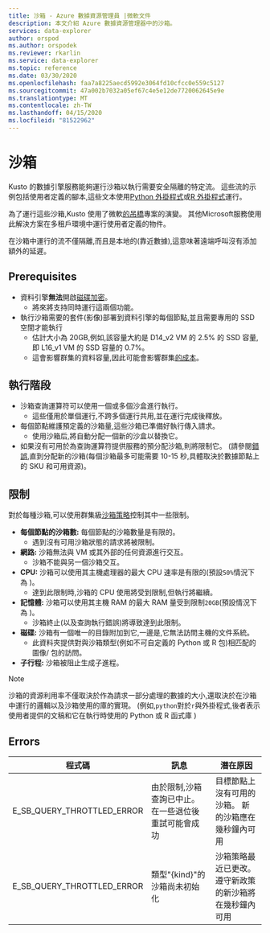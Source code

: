 ```yaml
---
title: 沙箱 - Azure 數據資源管理員 |微軟文件
description: 本文介紹 Azure 數據資源管理器中的沙箱。
services: data-explorer
author: orspod
ms.author: orspodek
ms.reviewer: rkarlin
ms.service: data-explorer
ms.topic: reference
ms.date: 03/30/2020
ms.openlocfilehash: faa7a8225aecd5992e3064fd10cfcc0e559c5127
ms.sourcegitcommit: 47a002b7032a05ef67c4e5e12de7720062645e9e
ms.translationtype: MT
ms.contentlocale: zh-TW
ms.lasthandoff: 04/15/2020
ms.locfileid: "81522962"
---
```

# <a name="sandboxes"></a>沙箱

Kusto 的數據引擎服務能夠運行沙箱以執行需要安全隔離的特定流。
這些流的示例包括使用者定義的腳本,這些文本使用[Python 外掛程式](../query/pythonplugin.md)或[R 外掛程式](../query/rplugin.md)運行。

為了運行這些沙箱,Kusto 使用了微軟[的吊橋](https://www.microsoft.com/research/project/drawbridge/)專案的演變。 其他Microsoft服務使用此解決方案在多租戶環境中運行使用者定義的物件。

在沙箱中運行的流不僅隔離,而且是本地的(靠近數據),這意味著遠端呼叫沒有添加額外的延遲。

## <a name="prerequisites"></a>Prerequisites

* 資料引擎**無法**開啟[磁碟加密](https://docs.microsoft.com/azure/data-explorer/security#data-encryption)。
  * 將來將支持同時運行這兩個功能。
* 執行沙箱需要的套件(影像)部署到資料引擎的每個節點,並且需要專用的 SSD 空間才能執行
  * 估計大小為 20GB,例如,該容量大約是 D14_v2 VM 的 2.5% 的 SSD 容量,即 L16_v1 VM 的 SSD 容量的 0.7%。
  * 這會影響群集的資料容量,因此可能會影響群集[的成本](https://azure.microsoft.com/pricing/details/data-explorer)。

## <a name="runtime"></a>執行階段

* 沙箱查詢運算符可以使用一個或多個沙盒進行執行。
  * 這些僅用於單個運行,不跨多個運行共用,並在運行完成後釋放。
* 每個節點維護預定義的沙箱量,這些沙箱已準備好執行傳入請求。
  * 使用沙箱后,將自動分配一個新的沙盒以替換它。
* 如果沒有可用於為查詢運算符提供服務的預分配沙箱,則將限制它。
  (請參閱[錯誤](#errors),直到分配新的沙箱(每個沙箱最多可能需要 10-15 秒,具體取決於數據節點上的 SKU 和可用資源)。

## <a name="limitations"></a>限制

對於每種沙箱,可以使用群集級[沙箱策略](../management/sandboxpolicy.md)控制其中一些限制。

* **每個節點的沙箱數:** 每個節點的沙箱數量是有限的。
  * 遇到沒有可用沙箱狀態的請求將被限制。
* **網路:** 沙箱無法與 VM 或其外部的任何資源進行交互。
  * 沙箱不能與另一個沙箱交互。
* **CPU:** 沙箱可以使用其主機處理器的最大 CPU 速率是有限的(預設`50%`情況下為 )。
  * 達到此限制時,沙箱的 CPU 使用將受到限制,但執行將繼續。
* **記憶體:** 沙箱可以使用其主機 RAM 的最大 RAM 量受到限制`20GB`(預設情況下為 )。
  * 沙箱終止(以及查詢執行錯誤)將導致達到此限制。
* **磁碟:** 沙箱有一個唯一的目錄附加到它,一邊是,它無法訪問主機的文件系統。
  * 此資料夾提供對與沙箱類型(例如不可自定義的 Python 或 R 包)相匹配的圖像/ 包的訪問。
* **子行程:** 沙箱被阻止生成子進程。

> [!NOTE]
> 沙箱的資源利用率不僅取決於作為請求一部分處理的數據的大小,還取決於在沙箱中運行的邏輯以及沙箱使用的庫的實現。
> (例如,`python`對於`r`與外掛程式,後者表示使用者提供的文稿和它在執行時使用的 Python 或 R 函式庫 )

## <a name="errors"></a>Errors

|程式碼                      |訊息                                                                                        |潛在原因                                                                                                    |
|--------------------------|-----------------------------------------------------------------------------------------------|--------------------------------------------------------------------------------------------------------------------|
|E_SB_QUERY_THROTTLED_ERROR|由於限制,沙箱查詢已中止。 在一些退位後重試可能會成功   |目標節點上沒有可用的沙箱。 新的沙箱應在幾秒鐘內可用         |
|E_SB_QUERY_THROTTLED_ERROR|類型"{kind}"的沙箱尚未初始化                                       |沙箱策略最近已更改。 遵守新政策的新沙箱將在幾秒鐘內可用|